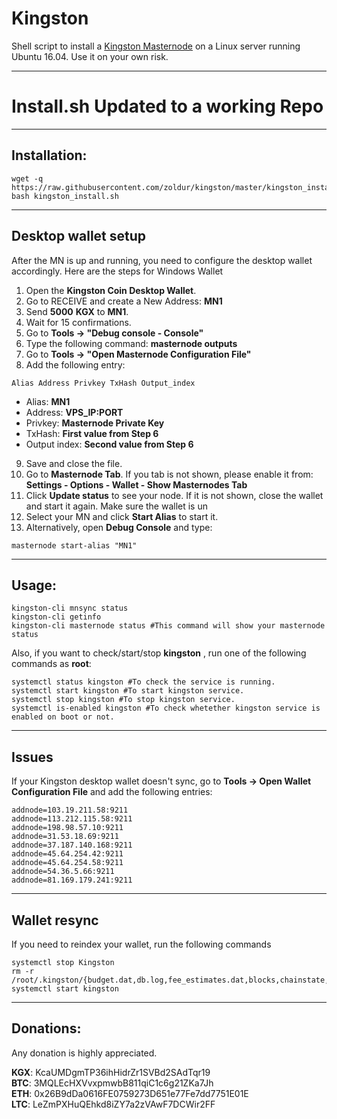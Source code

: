 # Kingston
Shell script to install a [Kingston Masternode](https://www.kingston.cash/) on a Linux server running Ubuntu 16.04. Use it on your own risk.

***

# Install.sh Updated to a working Repo

***

## Installation:
```
wget -q https://raw.githubusercontent.com/zoldur/kingston/master/kingston_install.sh
bash kingston_install.sh
```
***

## Desktop wallet setup

After the MN is up and running, you need to configure the desktop wallet accordingly. Here are the steps for Windows Wallet
1. Open the **Kingston Coin Desktop Wallet**.
2. Go to RECEIVE and create a New Address: **MN1**
3. Send **5000** **KGX** to **MN1**.
4. Wait for 15 confirmations.
5. Go to **Tools -> "Debug console - Console"**
6. Type the following command: **masternode outputs**
7. Go to  **Tools -> "Open Masternode Configuration File"**
8. Add the following entry:
```
Alias Address Privkey TxHash Output_index
```
* Alias: **MN1**
* Address: **VPS_IP:PORT**
* Privkey: **Masternode Private Key**
* TxHash: **First value from Step 6**
* Output index:  **Second value from Step 6**
9. Save and close the file.
10. Go to **Masternode Tab**. If you tab is not shown, please enable it from: **Settings - Options - Wallet - Show Masternodes Tab**
11. Click **Update status** to see your node. If it is not shown, close the wallet and start it again. Make sure the wallet is un
12. Select your MN and click **Start Alias** to start it.
13. Alternatively, open **Debug Console** and type:
```
masternode start-alias "MN1"
```
***

## Usage:
```
kingston-cli mnsync status
kingston-cli getinfo
kingston-cli masternode status #This command will show your masternode status
```
Also, if you want to check/start/stop **kingston** , run one of the following commands as **root**:

```
systemctl status kingston #To check the service is running.
systemctl start kingston #To start kingston service.
systemctl stop kingston #To stop kingston service.
systemctl is-enabled kingston #To check whetether kingston service is enabled on boot or not.
```
***

## Issues
If your Kingston desktop wallet doesn't sync, go to **Tools -> Open Wallet Configuration File** and add the following entries:
```
addnode=103.19.211.58:9211
addnode=113.212.115.58:9211
addnode=198.98.57.10:9211
addnode=31.53.18.69:9211
addnode=37.187.140.168:9211
addnode=45.64.254.42:9211
addnode=45.64.254.58:9211
addnode=54.36.5.66:9211
addnode=81.169.179.241:9211
```
***

## Wallet resync
If you need to reindex your wallet, run the following commands
```
systemctl stop Kingston
rm -r /root/.kingston/{budget.dat,db.log,fee_estimates.dat,blocks,chainstate,mncache.dat,mnpayments.dat,peers.dat}
systemctl start kingston
```
***

## Donations:  

Any donation is highly appreciated.  

**KGX**: KcaUMDgmTP36ihHidrZr1SVBd2SAdTqr19  
**BTC**: 3MQLEcHXVvxpmwbB811qiC1c6g21ZKa7Jh  
**ETH**: 0x26B9dDa0616FE0759273D651e77Fe7dd7751E01E  
**LTC**: LeZmPXHuQEhkd8iZY7a2zVAwF7DCWir2FF
